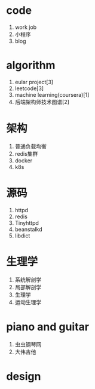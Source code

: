 # code
1. work job
2. 小程序
3. blog

# algorithm
1. eular project[3]
2. leetcode[3]
3. machine learning(coursera)[1]
4. 后端架构师技术图谱[2]

# 架构
1. 普通负载均衡
2. redis集群
3. docker
4. k8s

# 源码
1. httpd
2. redis
3. Tinyhttpd
4. beanstalkd
5. libdict

# 生理学
1. 系统解剖学
2. 局部解剖学
3. 生理学
4. 运动生理学

# piano and guitar
1. 虫虫钢琴网
2. 大伟吉他

# design
